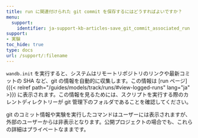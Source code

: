 ```yaml
---
title: run に関連付けられた git commit を保存するにはどうすればよいですか？
menu:
  support:
    identifier: ja-support-kb-articles-save_git_commit_associated_run
support:
- 実験
toc_hide: true
type: docs
url: /support/:filename
---
```


`wandb.init` を実行すると、システムはリモートリポジトリのリンクや最新コミットの SHA など、git の情報を自動的に収集します。この情報は [run ページ]({{< relref path="/guides/models/track/runs/#view-logged-runs" lang="ja" >}}) に表示されます。この情報を見るためには、スクリプトを実行する際のカレントディレクトリーが git 管理下のフォルダであることを確認してください。

git のコミット情報や実験を実行したコマンドはユーザーには表示されますが、外部のユーザーからは非表示となります。公開プロジェクトの場合でも、これらの詳細はプライベートなままです。